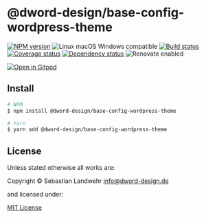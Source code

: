 <!-- TITLE/ -->
# @dword-design/base-config-wordpress-theme
<!-- /TITLE -->

<!-- BADGES/ -->
[![NPM version](https://img.shields.io/npm/v/@dword-design/base-config-wordpress-theme.svg)](https://npmjs.org/package/@dword-design/base-config-wordpress-theme)
![Linux macOS Windows compatible](https://img.shields.io/badge/os-linux%20%7C%C2%A0macos%20%7C%C2%A0windows-blue)
[![Build status](https://img.shields.io/github/workflow/status/dword-design/base-config-wordpress-theme/build)](https://github.com/dword-design/base-config-wordpress-theme/actions)
[![Coverage status](https://img.shields.io/coveralls/dword-design/base-config-wordpress-theme)](https://coveralls.io/github/dword-design/base-config-wordpress-theme)
[![Dependency status](https://img.shields.io/david/dword-design/base-config-wordpress-theme)](https://david-dm.org/dword-design/base-config-wordpress-theme)
![Renovate enabled](https://img.shields.io/badge/renovate-enabled-brightgreen)

[![Open in Gitpod](https://gitpod.io/button/open-in-gitpod.svg)](https://gitpod.io/#https://github.com/dword-design/base-config-wordpress-theme)
<!-- /BADGES -->

<!-- DESCRIPTION/ -->

<!-- /DESCRIPTION -->

<!-- INSTALL/ -->
## Install

```bash
# NPM
$ npm install @dword-design/base-config-wordpress-theme

# Yarn
$ yarn add @dword-design/base-config-wordpress-theme
```
<!-- /INSTALL -->

<!-- LICENSE/ -->
## License

Unless stated otherwise all works are:

Copyright &copy; Sebastian Landwehr <info@dword-design.de>

and licensed under:

[MIT License](https://opensource.org/licenses/MIT)
<!-- /LICENSE -->
